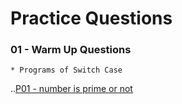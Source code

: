 # Practice Questions
   ### 01 - Warm Up Questions
    * Programs of Switch Case

..[P01 - number is prime or not](https://github.com/HluciferS/Data-Structures-and-Algorithms/blob/master/Warm%20Up/A_number_is_prime_or_not.cpp)